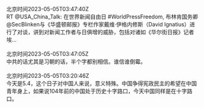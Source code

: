 北京时间2023-05-05T03:47:40Z<br>RT @USA_China_Talk: 在世界新闻自由日 #WorldPressFreedom, 布林肯国务卿@SecBlinken与《华盛顿邮报》专栏作家戴维·伊格内修斯（David Ignatius）进行了对谈，讲到对新闻工作者与日俱增的威胁，包括对诸如《华尔街日报》记者埃…<br><br>北京时间2023-05-05T03:47:05Z<br>中共的话尤其是习朝的话，半个字都别相信。谁信谁倒霉。<br><br>北京时间2023-05-05T03:20:46Z<br>今天是5.4，这个日子对中国人来说，意义特殊。中国争得宪政民主的希望在中国青年身上，如果说104年前的中国处于历史十字路口，今天中国同样是在十字路口。<br><br>